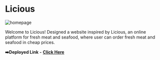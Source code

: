 # Licious
![homepage](https://github.com/Manikantkr-1004/shrill-point-7214/assets/123896779/bf1e0c83-ef01-4db4-aed6-c962dc3b7c96)

Welcome to Licious! Designed a website inspired by Licious, an online platform for fresh meat and seafood, where user can order fresh meat and seafood in cheap prices.

**➡️Deployed Link** **-** **[Click Here](https://productsite2023.netlify.app/)**
